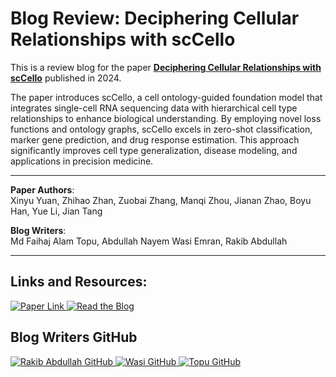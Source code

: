 # Blog Review: Deciphering Cellular Relationships with scCello

This is a review blog for the paper [**Deciphering Cellular Relationships with scCello**](https://openreview.net/forum?id=aeYNVtTo7o) published in 2024.

The paper introduces scCello, a cell ontology-guided foundation model that integrates single-cell RNA sequencing data with hierarchical cell type relationships to enhance biological understanding. By employing novel loss functions and ontology graphs, scCello excels in zero-shot classification, marker gene prediction, and drug response estimation. This approach significantly improves cell type generalization, disease modeling, and applications in precision medicine.

---

**Paper Authors**:  
Xinyu Yuan, Zhihao Zhan, Zuobai Zhang, Manqi Zhou, Jianan Zhao, Boyu Han, Yue Li, Jian Tang

**Blog Writers**:  
Md Faihaj Alam Topu, Abdullah Nayem Wasi Emran, Rakib Abdullah

---

## Links and Resources:
<p>
  <a href="https://openreview.net/forum?id=aeYNVtTo7o">
    <img src="https://img.shields.io/badge/-Read%20the%20Paper-orange?style=flat-square&logo=arXiv&logoColor=white" alt="Paper Link">
  </a>
  <a href="https://github.com/Rakib047/Blog-Deciphering-Cellular-Relationships-with-scCello-A-Cell-Ontology-Guided-Foundation-Model/blob/main/Deciphering%20Cellular%20Relationships%20with%20scCello_A%20Cell%20Ontology-Guided%20Foundation%20Model.md">
    <img src="https://img.shields.io/badge/-Read%20the%20Blog-blue?style=flat-square" alt="Read the Blog">
  </a>
</p>

## Blog Writers GitHub
<p>
  <a href="https://github.com/Rakib047">
    <img src="https://img.shields.io/badge/-Rakib%20Abdullah-black?style=flat-square&logo=github&logoColor=white" alt="Rakib Abdullah GitHub">
  </a>
  <a href="https://github.com/Nayem9274">
    <img src="https://img.shields.io/badge/-Wasi-black?style=flat-square&logo=github&logoColor=white" alt="Wasi GitHub">
  </a>
  <a href="#">
    <img src="https://img.shields.io/badge/-Topu-black?style=flat-square&logo=github&logoColor=white" alt="Topu GitHub">
  </a>
</p>


